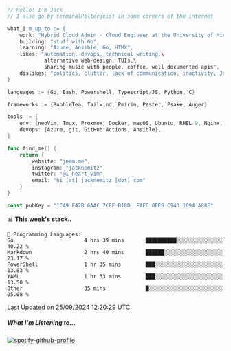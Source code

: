 ```go
// Hello! I'm Jack
// I also go by terminalPoltergeist in some corners of the internet

what_I'm_up_to := {
    work: "Hybrid Cloud Admin - Cloud Engineer at the University of Minnesota",
    building: "stuff with Go",
    learning: "Azure, Ansible, Go, HTMX",
    likes: "automation, devops, technical writing,\
            alternative web-design, TUIs,\
            sharing music with people, coffee, well-documented apis",
    dislikes: "politics, clutter, lack of communication, inactivity, Java",
}

languages := {Go, Bash, Powershell, Typescript/JS, Python, C}

frameworks := {BubbleTea, Tailwind, Pmirin, Pester, Psake, Auger}

tools := {
    env: {neoVim, Tmux, Proxmox, Docker, macOS, Ubuntu, RHEL 9, Nginx, DigitalOcean, Cloudflare},
    devops: {Azure, git, GitHub Actions, Ansible},
}

func find_me() {
    return {
        website: "jnem.me",
        instagram: "jacknemitz",
        twitter: "@i_heart_vim",
        email: "hi [at] jacknemitz [dot] com"
    }
}

const pubKey = "1C49 F42B 6AAC 7CEE B18D  EAF6 0EEB C943 1694 A88E"
```

<!--START_SECTION:waka-->
📊 **This week's stack..** 

```text
💬 Programming Languages: 
Go                       4 hrs 39 mins       ██████████░░░░░░░░░░░░░░░   40.22 % 
Markdown                 2 hrs 40 mins       ██████░░░░░░░░░░░░░░░░░░░   23.17 % 
PowerShell               1 hr 35 mins        ███░░░░░░░░░░░░░░░░░░░░░░   13.83 % 
YAML                     1 hr 33 mins        ███░░░░░░░░░░░░░░░░░░░░░░   13.50 % 
Other                    35 mins             █░░░░░░░░░░░░░░░░░░░░░░░░   05.08 % 
```


 Last Updated on 25/09/2024 12:20:29 UTC
<!--END_SECTION:waka-->

##### What I'm Listening to...

[![spotify-github-profile](https://jnem.me/listening-item?maxAge=2592000)](https://jnem.me/listening)
